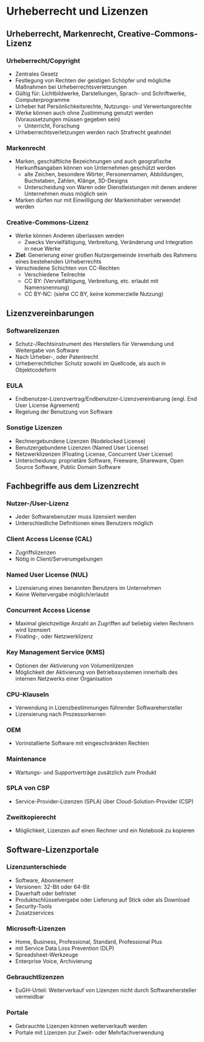# Urheberrecht und Lizenzen

## Urheberrecht, Markenrecht, Creative-Commons-Lizenz

### Urheberrecht/Copyright
- Zentrales Gesetz
- Festlegung von Rechten der geistigen Schöpfer und mögliche Maßnahmen bei Urheberrechtsverletzungen
- Gültig für: Lichtbildwerke, Darstellungen, Sprach- und Schriftwerke, Computerprogramme
- Urheber hat Persönlichkeitsrechte, Nutzungs- und Verwertungsrechte
- Werke können auch ohne Zustimmung genutzt werden (Voraussetzungen müssen gegeben sein)
  - Unterricht, Forschung
- Urheberrechtsverletzungen werden nach Strafrecht geahndet

### Markenrecht
- Marken, geschäftliche Bezeichnungen und auch geografische Herkunftsangaben können von Unternehmen geschützt werden
  - alle Zeichen, besondere Wörter, Personennamen, Abbildungen, Buchstaben, Zahlen, Klänge, 3D-Designs
  - Unterscheidung von Waren oder Dienstleistungen mit denen anderer Unternehmen muss möglich sein
- Marken dürfen nur mit Einwilligung der Markeninhaber verwendet werden

### Creative-Commons-Lizenz
- Werke können Anderen überlassen werden
  - Zwecks Vervielfältigung, Verbreitung, Veränderung und Integration in neue Werke
- **Ziel**: Generierung einer großen Nutzergemeinde innerhalb des Rahmens eines bestehenden Urheberrechts
- Verschiedene Schichten von CC-Rechten
  - Verschiedene Teilrechte
  - CC BY: (Vervielfältigung, Verbreitung, etc. erlaubt mit Namensnennung)
  - CC BY-NC: (siehe CC BY, keine kommerzielle Nutzung)


## Lizenzvereinbarungen

### Softwarelizenzen
- Schutz-/Rechtsinstrument des Herstellers für Verwendung und Weitergabe von Software
- Nach Urheber-, oder Patentrecht
- Urheberrechtlicher Schutz sowohl im Quellcode, als auch in Objektcodeform

### EULA
- Endbenutzer-Lizenzvertrag/Endbenutzer-Lizenzvereinbarung (engl. End User License Agreement)
- Regelung der Benutzung von Software

### Sonstige Lizenzen
- Rechnergebundene Lizenzen (Nodelocked License)
- Benutzergebundene Lizenzen (Named User License)
- Netzwerklizenzen (Floating License, Concurrent User License)
- Unterscheidung: proprietäre Software, Freeware, Shareware, Open Source Software, Public Domain Software

## Fachbegriffe aus dem Lizenzrecht

### Nutzer-/User-Lizenz
- Jeder Softwarebenutzer muss lizensiert werden
- Unterschiedliche Definitionen eines Benutzers möglich

### Client Access License (CAL)
- Zugriffslizenzen
- Nötig in Client/Serverumgebungen

### Named User License (NUL)
- Lizensierung eines benannten Benutzers im Unternehmen
- Keine Weitervergabe möglich/erlaubt

### Concurrent Access License
- Maximal gleichzeitige Anzahl an Zugriffen auf beliebig vielen Rechnern wird lizensiert
- Floating-, oder Netzwerklizenz

### Key Management Service (KMS)
- Optionen der Aktivierung von Volumenlizenzen
- Möglichkeit der Aktivierung von Betriebssystemen innerhalb des internen Netzwerks einer Organisation

### CPU-Klauseln
- Verwendung in Lizenzbestimmungen führender Softwarehersteller
- Lizensierung nach Prozessorkernen

### OEM
- Vorinstallierte Software mit eingeschränkten Rechten

### Maintenance
- Wartungs- und Supportverträge zusätzlich zum Produkt

### SPLA von CSP
- Service-Provider-Lizenzen (SPLA) über Cloud-Solution-Provider (CSP)

### Zweitkopierecht
- Möglichkeit, Lizenzen auf einen Rechner und ein Notebook zu kopieren


## Software-Lizenzportale

### Lizenzunterschiede
- Software, Abonnement
- Versionen: 32-Bit oder 64-Bit
- Dauerhaft oder befristet
- Produktschlüsselvergabe oder Lieferung auf Stick oder als Download
- Security-Tools
- Zusatzservices

### Microsoft-Lizenzen
- Home, Business, Professional, Standard, Professional Plus
- mit Service Data Loss Prevention (DLP)
- Spreadsheet-Werkzeuge
- Enterprise Voice, Archivierung

### Gebrauchtlizenzen
- EuGH-Urteil: Weiterverkauf von Lizenzen nicht durch Softwarehersteller vermeidbar

### Portale
- Gebrauchte Lizenzen können weiterverkauft werden
- Portale mit Lizenzen zur Zweit- oder Mehrfachverwendung


